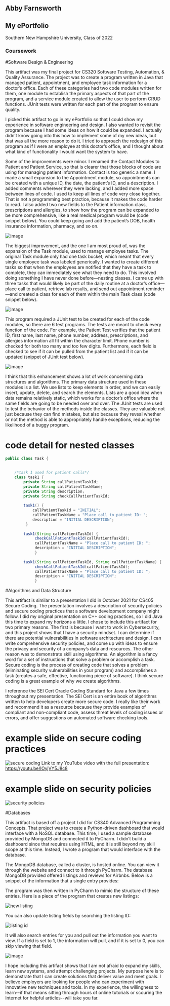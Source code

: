 ## Abby Farnsworth
## My ePortfolio

Southern New Hampshire University, Class of 2022

### Coursework






#Software Design & Engineering

This artifact was my final project for CS320 Software Testing, Automation, & Quality Assurance. The project was to create a program written in Java that managed patient, appointment, and employee task information for a doctor’s office. Each of these categories had two code modules written for them, one module to establish the primary aspects of that part of the program, and a service module created to allow the user to perform CRUD functions. JUnit tests were written for each part of the program to ensure quality.

I picked this artifact to go in my ePortfolio so that I could show my experience in software engineering and design. I also wanted to revisit the program because I had some ideas on how it could be expanded. I actually didn’t know going into this how to implement some of my new ideas, but that was all the more reason to do it. I tried to approach the redesign of this program as if I were an employee at this doctor’s office, and I thought about what kind of functionality I would want the system to have.

Some of the improvements were minor. I renamed the Contact Modules to Patient and Patient Service, so that is clearer that those blocks of code are using for managing patient information. Contact is too generic a name. I made a small expansion to the Appointment module, so appointments can be created with a unique ID, the date, the patient’s ID, and a description. I added comments wherever they were lacking, and I added more space between lines of code. I used to keep all lines of code very close together. That is not a programming best practice, because it makes the code harder to read. I also added two new fields to the Patient information class, prescriptions and allergies, to show how the program can be expanded to be more comprehensive, like a real medical program would be (code snippet below). You could keep going and add the patient’s DOB, health insurance information, pharmacy, and so on.

![image](https://user-images.githubusercontent.com/86175837/154808919-1674e535-ae86-44d1-92bc-7b1fd54b7d41.png)

The biggest improvement, and the one I am most proud of, was the expansion of the Task module, used to manage employee tasks. The original Task module only had one task bucket, which meant that every single employee task was labeled generically. I wanted to create different tasks so that when the employees are notified that they have a task to complete, they can immediately see what they need to do. This involved doing something I have never done before—nesting classes. I came up with three tasks that would likely be part of the daily routine at a doctor’s office—place call to patient, retrieve lab results, and send out appointment reminder—and created a class for each of them within the main Task class (code snippet below).

![image](https://user-images.githubusercontent.com/86175837/154809253-828a4b6f-0c6e-4ab0-a553-23ed6c8d77d2.png)
 
This program required a JUnit test to be created for each of the code modules, so there are 6 test programs. The tests are meant to check every function of the code. For example, the Patient Test verifies that the patient ID, first name, last name, phone number, address, prescriptions, and allergies information all fit within the character limit. Phone number is checked for both too many and too few digits. Furthermore, each field is checked to see if it can be pulled from the patient list and if it can be updated (snippet of JUnit test below). 

![image](https://user-images.githubusercontent.com/86175837/154809309-b7c19c0a-52d3-41bb-9337-cd688985f239.png)

I think that this enhancement shows a lot of work concerning data structures and algorithms. The primary data structure used in these modules is a list. We use lists to keep elements in order, and we can easily insert, update, delete, and search the elements. Lists are a good idea when data remains relatively static, which works for a doctor’s office where the same fields are going to be needed over and over. The JUnit tests are used to test the behavior of the methods inside the classes. They are valuable not just because they can find mistakes, but also because they reveal whether or not the method is able to appropriately handle exceptions, reducing the likelihood of a buggy program. 

# code detail for nested classes
```java
public class Task {

	
	/*task 1 used for patient calls*/ 
	class task1 {
		private String callPatientTaskId;
		private String callPatientTaskName;
		private String description;
		private String checkCallPatientTaskId;
		
		task1() {
		    callPatientTaskId = "INITIAL";
		    callPatientTaskName = "Place call to patient ID: ";
		    description = "INITIAL DESCRIPTION";
		 }
		
		task1(String callPatientTaskId) {
			 checkCallPatientTaskId(callPatientTaskId);
			 callPatientTaskName = "Place call to patient ID: ";
			 description = "INITIAL DESCRIPTION";
			 }
			 
		task1(String callPatientTaskId, String callPatientTaskName) {
			 checkCallPatientTaskId(callPatientTaskId);
			 callPatientTaskName = "Place call to patient ID: ";
			 description = "INITIAL DESCRIPTION";
			 }
```
#Algorithms and Data Structure

This artifact is similar to a presentation I did in October 2021 for CS405 Secure Coding. The presentation involves a description of security policies and secure coding practices that a software development company might follow. I did my original presentation on C++ coding practices, so I did Java this time to expand my horizons a little.
I chose to include this artifact for two primary reasons. The first is because I want to work in Cybersecurity, and this project shows that I have a security mindset. I can determine if there are potential vulnerabilities in software architecture and design. I can write comprehensive security policies, and come up with ideas to ensure the privacy and security of a company’s data and resources. The other reason was to demonstrate skill using algorithms. An algorithm is a fancy word for a set of instructions that solve a problem or accomplish a task. Secure coding is the process of creating code that solves a problem (eliminating security vulnerabilities in your program) and accomplishes a task (creates a safe, effective, functioning piece of software). I think secure coding is a great example of why we create algorithms. 

I reference the SEI Cert Oracle Coding Standard for Java a few times throughout my presentation. The SEI Cert is an entire book of algorithms written to help developers create more secure code. I really like their work and recommend it as a resource because they provide examples of compliant and non-compliant code, assess threat levels of coding issues or errors, and offer suggestions on automated software checking tools.

# example slide on secure coding practices
![secure coding](https://github.com/abbyFarnsworth/abbyFarnsworth.github.io/blob/main/string%20injection.png)
Link to my YouTube video with the full presentation: https://youtu.be/IOyjVY5J8c8

# example slide on security policies
![security policies](https://github.com/abbyFarnsworth/abbyFarnsworth.github.io/blob/main/triple%20a.png)

#Databases

This artifact is based off a project I did for CS340 Advanced Programming Concepts. That project was to create a Python-driven dashboard that would interface with a NoSQL database. This time, I used a sample database provided by MongoDB and connected it to PyCharm. I didn’t build a dashboard since that requires using HTML, and it is still beyond my skill scope at this time. Instead, I wrote a program that would interface with the database. 

The MongoDB database, called a cluster, is hosted online. You can view it through the website and connect to it through PyCharm. The database MongoDB provided offered listings and reviews for Airbnbs. Below is a snippet of the information that a single entry provides: 

The program was then written in PyCharm to mimic the structure of these entries. Here is a piece of the program that creates new listings:

![new listing](https://github.com/abbyFarnsworth/abbyFarnsworth.github.io/blob/main/pycharm%20program%20create.png)

You can also update listing fields by searching the listing ID:

![listing id](https://github.com/abbyFarnsworth/abbyFarnsworth.github.io/blob/main/pycharm%20program%20update.png)

It will also search entries for you and pull out the information you want to view. If a field is set to 1, the information will pull, and if it is set to 0, you can skip viewing that field.

![image](https://user-images.githubusercontent.com/86175837/154809475-326e51f1-ddd3-4c08-8dac-4dc6809fb66f.png)

I hope including this artifact shows that I am not afraid to expand my skills, learn new systems, and attempt challenging projects. My purpose here is to demonstrate that I can create solutions that deliver value and meet goals. I believe employers are looking for people who can experiment with innovative new techniques and tools. In my experience, the willingness to learn--if that means sitting through hours of online tutorials or scouring the Internet for helpful articles--will take you far.
